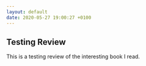 ```yaml
---
layout: default
date: 2020-05-27 19:00:27 +0100
---
```


## Testing Review

This is a testing review of the interesting book I read.